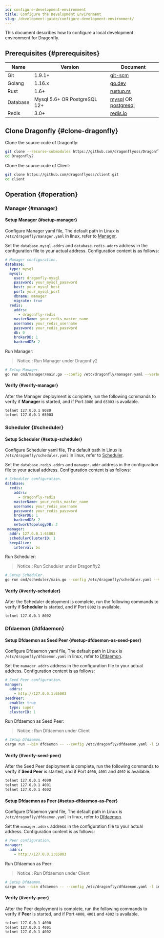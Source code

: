 ```yaml
---
id: configure-development-environment
title: Configure the Development Environment
slug: /development-guide/configure-development-environment/
---
```


This document describes how to configure a local development environment for Dragonfly.

## Prerequisites {#prerequisites}

<!-- markdownlint-disable -->

| Name     | Version                      | Document                                                                     |
| -------- | ---------------------------- | ---------------------------------------------------------------------------- |
| Git      | 1.9.1+                       | [git-scm](https://git-scm.com/)                                              |
| Golang   | 1.16.x                       | [go.dev](https://go.dev/)                                                    |
| Rust     | 1.6+                         | [rustup.rs](https://rustup.rs/)                                              |
| Database | Mysql 5.6+ OR PostgreSQL 12+ | [mysql](https://www.mysql.com/) OR [postgresql](https://www.postgresql.org/) |
| Redis    | 3.0+                         | [redis.io](https://redis.io/)                                                |

<!-- markdownlint-restore -->

## Clone Dragonfly {#clone-dragonfly}

Clone the source code of Dragonfly:

```bash
git clone --recurse-submodules https://github.com/dragonflyoss/Dragonfly2.git
cd Dragonfly2
```

Clone the source code of Client:

```bash
git clone https://github.com/dragonflyoss/client.git
cd client
```

## Operation {#operation}

### Manager {#manager}

#### Setup Manager {#setup-manager}

Configure Manager yaml file, The default path in Linux is `/etc/dragonfly/manager.yaml` in linux,
refer to [Manager](../reference/configuration/manager.md).

Set the `database.mysql.addrs` and `database.redis.addrs` address in the configuration file to your actual address.
Configuration content is as follows:

```yaml
# Manager configuration.
database:
  type: mysql
  mysql:
    user: dragonfly-mysql
    password: your_mysql_password
    host: your_mysql_host
    port: your_mysql_port
    dbname: manager
    migrate: true
  redis:
    addrs:
      - dragonfly-redis
    masterName: your_redis_master_name
    username: your_redis_username
    password: your_redis_passwprd
    db: 0
    brokerDB: 1
    backendDB: 2
```

Run Manager:

> Notice : Run Manager under Dragonfly2

```bash
# Setup Manager.
go run cmd/manager/main.go --config /etc/dragonfly/manager.yaml --verbose --console
```

#### Verify {#verify-manager}

After the Manager deployment is complete, run the following commands to verify if **Manager** is started,
and if Port `8080` and `65003` is available.

```bash
telnet 127.0.0.1 8080
telnet 127.0.0.1 65003
```

### Scheduler {#scheduler}

#### Setup Scheduler {#setup-scheduler}

Configure Scheduler yaml file, The default path in Linux is `/etc/dragonfly/scheduler.yaml` in linux,
refer to [Scheduler](../reference/configuration/scheduler.md).

Set the `database.redis.addrs` and `manager.addr` address in the configuration file to your actual address.
Configuration content is as follows:

```yaml
# Scheduler configuration.
database:
  redis:
    addrs:
      - dragonfly-redis
    masterName: your_redis_master_name
    username: your_redis_username
    password: your_redis_password
    brokerDB: 1
    backendDB: 2
    networkTopologyDB: 3
 manager:
  addr: 127.0.0.1:65003
  schedulerClusterID: 1
  keepAlive:
    interval: 5s
```

Run Scheduler:

> Notice : Run Scheduler under Dragonfly2

```bash
# Setup Scheduler.
go run cmd/scheduler/main.go --config /etc/dragonfly/scheduler.yaml --verbose --console
```

#### Verify {#verify-scheduler}

After the Scheduler deployment is complete, run the following commands to verify if **Scheduler** is started,
and if Port `8002` is available.

```bash
telnet 127.0.0.1 8002
```

### Dfdaemon {#dfdaemon}

#### Setup Dfdaemon as Seed Peer {#setup-dfdaemon-as-seed-peer}

Configure Dfdaemon yaml file, The default path in Linux is `/etc/dragonfly/dfdaemon.yaml` in linux,
refer to [Dfdaemon](../reference/configuration/client/dfdaemon.md).

Set the `manager.addrs` address in the configuration file to your actual address.
Configuration content is as follows:

```yaml
# Seed Peer configuration.
manager:
  addrs:
    - http://127.0.0.1:65003
seedPeer:
  enable: true
  type: super
  clusterID: 1
```

Run Dfdaemon as Seed Peer:

> Notice : Run Dfdaemon under Client

```bash
# Setup Dfdaemon.
cargo run --bin dfdaemon -- --config /etc/dragonfly/dfdaemon.yaml -l info --verbose
```

#### Verify {#verify-seed-peer}

After the Seed Peer deployment is complete, run the following commands to verify if **Seed Peer** is started,
and if Port `4000`, `4001` and `4002` is available.

```bash
telnet 127.0.0.1 4000
telnet 127.0.0.1 4001
telnet 127.0.0.1 4002
```

#### Setup Dfdaemon as Peer {#setup-dfdaemon-as-Peer}

Configure Dfdaemon yaml file, The default path in Linux is `/etc/dragonfly/dfdaemon.yaml` in linux,
refer to [Dfdaemon](../reference/configuration/client/dfdaemon.md).

Set the `manager.addrs` address in the configuration file to your actual address.
Configuration content is as follows:

```yaml
# Peer configuration.
manager:
  addrs:
    - http://127.0.0.1:65003
```

Run Dfdaemon as Peer:

> Notice : Run Dfdaemon under Client

```bash
# Setup Dfdaemon.
cargo run --bin dfdaemon -- --config /etc/dragonfly/dfdaemon.yaml -l info --verbose
```

#### Verify {#verify-peer}

After the Peer deployment is complete, run the following commands to verify if **Peer** is started,
and if Port `4000`, `4001` and `4002` is available.

```bash
telnet 127.0.0.1 4000
telnet 127.0.0.1 4001
telnet 127.0.0.1 4002
```

